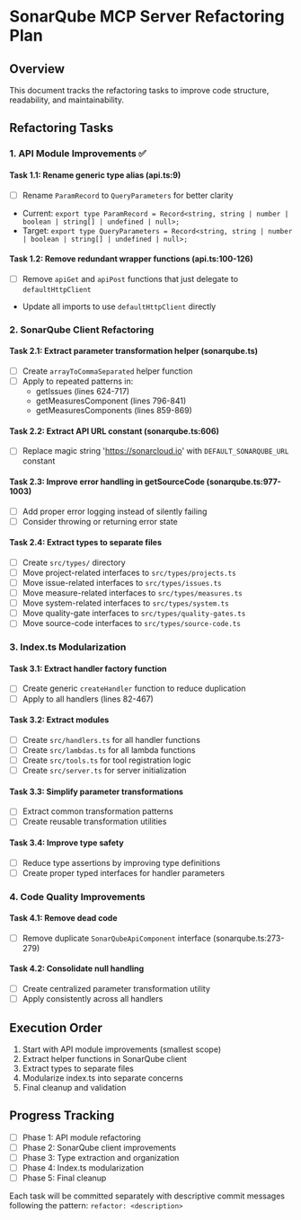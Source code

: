 # SonarQube MCP Server Refactoring Plan

## Overview
This document tracks the refactoring tasks to improve code structure, readability, and maintainability.

## Refactoring Tasks

### 1. API Module Improvements ✅

#### Task 1.1: Rename generic type alias (api.ts:9)
- [ ] Rename `ParamRecord` to `QueryParameters` for better clarity
- Current: `export type ParamRecord = Record<string, string | number | boolean | string[] | undefined | null>;`
- Target: `export type QueryParameters = Record<string, string | number | boolean | string[] | undefined | null>;`

#### Task 1.2: Remove redundant wrapper functions (api.ts:100-126)
- [ ] Remove `apiGet` and `apiPost` functions that just delegate to `defaultHttpClient`
- Update all imports to use `defaultHttpClient` directly

### 2. SonarQube Client Refactoring

#### Task 2.1: Extract parameter transformation helper (sonarqube.ts)
- [ ] Create `arrayToCommaSeparated` helper function
- [ ] Apply to repeated patterns in:
  - getIssues (lines 624-717)
  - getMeasuresComponent (lines 796-841)
  - getMeasuresComponents (lines 859-869)

#### Task 2.2: Extract API URL constant (sonarqube.ts:606)
- [ ] Replace magic string 'https://sonarcloud.io' with `DEFAULT_SONARQUBE_URL` constant

#### Task 2.3: Improve error handling in getSourceCode (sonarqube.ts:977-1003)
- [ ] Add proper error logging instead of silently failing
- [ ] Consider throwing or returning error state

#### Task 2.4: Extract types to separate files
- [ ] Create `src/types/` directory
- [ ] Move project-related interfaces to `src/types/projects.ts`
- [ ] Move issue-related interfaces to `src/types/issues.ts`
- [ ] Move measure-related interfaces to `src/types/measures.ts`
- [ ] Move system-related interfaces to `src/types/system.ts`
- [ ] Move quality-gate interfaces to `src/types/quality-gates.ts`
- [ ] Move source-code interfaces to `src/types/source-code.ts`

### 3. Index.ts Modularization

#### Task 3.1: Extract handler factory function
- [ ] Create generic `createHandler` function to reduce duplication
- [ ] Apply to all handlers (lines 82-467)

#### Task 3.2: Extract modules
- [ ] Create `src/handlers.ts` for all handler functions
- [ ] Create `src/lambdas.ts` for all lambda functions
- [ ] Create `src/tools.ts` for tool registration logic
- [ ] Create `src/server.ts` for server initialization

#### Task 3.3: Simplify parameter transformations
- [ ] Extract common transformation patterns
- [ ] Create reusable transformation utilities

#### Task 3.4: Improve type safety
- [ ] Reduce type assertions by improving type definitions
- [ ] Create proper typed interfaces for handler parameters

### 4. Code Quality Improvements

#### Task 4.1: Remove dead code
- [ ] Remove duplicate `SonarQubeApiComponent` interface (sonarqube.ts:273-279)

#### Task 4.2: Consolidate null handling
- [ ] Create centralized parameter transformation utility
- [ ] Apply consistently across all handlers

## Execution Order

1. Start with API module improvements (smallest scope)
2. Extract helper functions in SonarQube client
3. Extract types to separate files
4. Modularize index.ts into separate concerns
5. Final cleanup and validation

## Progress Tracking

- [ ] Phase 1: API module refactoring
- [ ] Phase 2: SonarQube client improvements
- [ ] Phase 3: Type extraction and organization
- [ ] Phase 4: Index.ts modularization
- [ ] Phase 5: Final cleanup

Each task will be committed separately with descriptive commit messages following the pattern: `refactor: <description>`